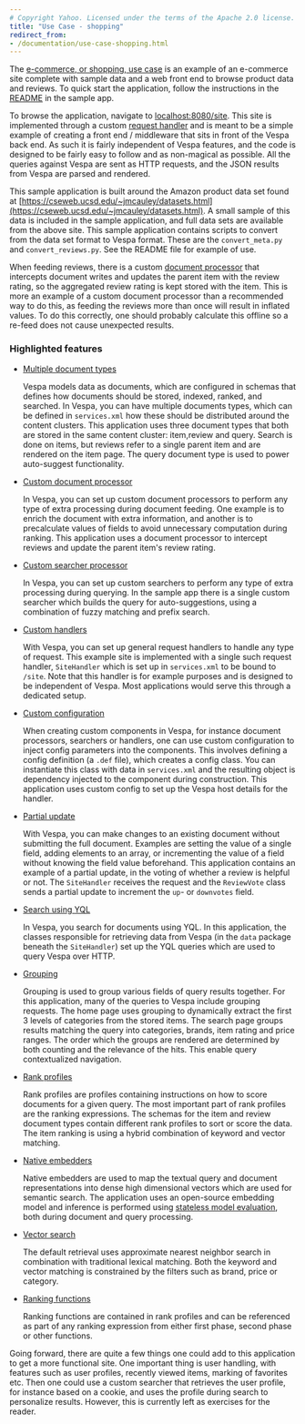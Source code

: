 ```yaml
---
# Copyright Yahoo. Licensed under the terms of the Apache 2.0 license. See LICENSE in the project root.
title: "Use Case - shopping"
redirect_from:
- /documentation/use-case-shopping.html
---
```


The [e-commerce, or shopping, use case](https://github.com/vespa-engine/sample-apps/tree/master/use-case-shopping)
is an example of an e-commerce site complete with sample data and a web front
end to browse product data and reviews. To quick start the application, follow
the instructions in the
[README](https://github.com/vespa-engine/sample-apps/blob/master/use-case-shopping/README.md)
in the sample app.

To browse the application, navigate to
<a href="http://localhost:8080/site" data-proofer-ignore>localhost:8080/site</a>.
This site is  implemented through a custom [request handler](jdisc/developing-request-handlers.html)
and is meant to be a simple example of creating a front end / middleware that
sits in front of the Vespa back end. As such it is fairly independent of Vespa
features, and the code is designed to be fairly easy to follow and as
non-magical as possible. All the queries against Vespa are sent as HTTP
requests, and the JSON results from Vespa are parsed and rendered.

This sample application is built around the Amazon product data set found at
[https://cseweb.ucsd.edu/~jmcauley/datasets.html](https://cseweb.ucsd.edu/~jmcauley/datasets.html).
A small sample of this data is included in the sample application, and full
data sets are available from the above site. This sample application contains
scripts to convert from the data set format to Vespa format. These are the
`convert_meta.py` and `convert_reviews.py`. See the README file for example of use.

When feeding reviews, there is a custom [document processor](document-processing.html)
that intercepts document writes and updates the parent item with the review
rating, so the aggregated review rating is kept stored with the item. This is
more an example of a custom document processor than a recommended way to do
this, as feeding the reviews more than once will result in inflated values. To
do this correctly, one should probably calculate this offline so a re-feed does
not cause unexpected results.

### Highlighted features

* [Multiple document types](schemas.html)

    Vespa models data as documents, which are configured in schemas
    that defines how documents should be stored, indexed, ranked, and searched.
    In Vespa, you can have multiple documents types, which can be defined in
    `services.xml` how these should be distributed around the content clusters.
    This application uses three document types that both are stored in the same
    content cluster: item,review and query. Search is done on items, but reviews
    refer to a single parent item and are rendered on the item page. The query
    document type is used to power auto-suggest functionality.

* [Custom document processor](document-processing.html)

    In Vespa, you can set up custom document processors to perform any type of
    extra processing during document feeding. One example is to enrich the
    document with extra information, and another is to precalculate values of
    fields to avoid unnecessary computation during ranking. This application
    uses a document processor to intercept reviews and update the parent item's
    review rating.

* [Custom searcher processor](searcher-development.html)

    In Vespa, you can set up custom searchers to perform any type of
    extra processing during querying. In the sample app there is a single custom
    searcher which builds the query for auto-suggestions, using a combination
    of fuzzy matching and prefix search. 

* [Custom handlers](jdisc/developing-request-handlers.html)

    With Vespa, you can set up general request handlers to handle any type of
    request. This example site is implemented with a single such request
    handler, `SiteHandler` which is set up in `services.xml` to be bound to
    `/site`. Note that this handler is for example purposes and is designed to
    be independent of Vespa. Most applications would serve this through a dedicated
    setup.

* [Custom configuration](configuring-components.html)

    When creating custom components in Vespa, for instance document processors,
    searchers or handlers, one can use custom configuration to inject config
    parameters into the components. This involves defining a config definition
    (a `.def` file), which creates a config class. You can instantiate this
    class with data in `services.xml` and the resulting object is dependency
    injected to the component during construction. This application uses custom
    config to set up the Vespa host details for the handler.

* [Partial update](reference/document-json-format.html#update)

    With Vespa, you can make changes to an existing document without submitting
    the full document. Examples are setting the value of a single field, adding
    elements to an array, or incrementing the value of a field without knowing
    the field value beforehand. This application contains an example of a
    partial update, in the voting of whether a review is helpful or not.  The
    `SiteHandler` receives the request and the `ReviewVote` class sends a
    partial update to increment the `up`- or `downvotes` field.

* [Search using YQL](query-language.html)

    In Vespa, you search for documents using YQL. In this application, the
    classes responsible for retrieving data from Vespa (in the `data` package
    beneath the `SiteHandler`) set up the YQL queries which are used to query
    Vespa over HTTP.

* [Grouping](grouping.html)

    Grouping is used to group various fields of query results together.  For
    this application, many of the queries to Vespa include grouping requests.
    The home page uses grouping to dynamically extract the first 3 levels of
    categories from the stored items. The search page groups results matching
    the query into categories, brands, item rating and price ranges. The order
    which the groups are rendered are determined by both counting and the
    relevance of the hits. This enable query contextualized navigation. 

* [Rank profiles](ranking.html)

    Rank profiles are profiles containing instructions on how to score
    documents for a given query. The most important part of rank profiles are
    the ranking expressions. The schemas for the item and review
    document types contain different rank profiles to sort or score the
    data. The item ranking is using a hybrid combination of keyword and vector matching.

* [Native embedders](embedding.html)

    Native embedders are used to map the textual query and document representations 
    into dense high dimensional vectors which are used for semantic search. The application
    uses an open-source embedding model and inference is performed using 
    [stateless model evaluation](stateless-model-evaluation.html), both during
    document and query processing. 

* [Vector search](nearest-neighbor-search.html)

    The default retrieval uses approximate nearest neighbor search in combination with traditional
    lexical matching. Both the keyword and vector matching is constrained by the filters such as brand, price or
    category. 

* [Ranking functions](reference/schema-reference.html#function-rank)

    Ranking functions are contained in rank profiles and can be referenced
    as part of any ranking expression from either first phase, second phase or
    other functions.


Going forward, there are quite a few things one could add to this application
to get a more functional site. One important thing is user handling, with
features such as user profiles, recently viewed items, marking of favorites
etc. Then one could use a custom searcher that retrieves the user profile, for
instance based on a cookie, and uses the profile during search to personalize
results. However, this is currently left as exercises for the reader.

